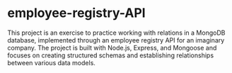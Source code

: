 # employee-registry-API
This project is an exercise to practice working with relations in a MongoDB database, implemented through an employee registry API for an imaginary company. The project is built with Node.js, Express, and Mongoose and focuses on creating structured schemas and establishing relationships between various data models.
